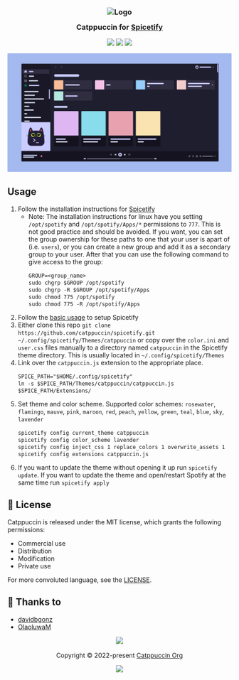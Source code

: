 <h3 align="center">
	<img src="https://raw.githubusercontent.com/catppuccin/catppuccin/main/assets/logos/exports/1544x1544_circle.png" width="100" alt="Logo"/><br/>
	<img src="https://raw.githubusercontent.com/catppuccin/catppuccin/main/assets/misc/transparent.png" height="30" width="0px"/>
	Catppuccin for <a href="https://github.com/spicetify/spicetify-cli">Spicetify</a>
	<img src="https://raw.githubusercontent.com/catppuccin/catppuccin/main/assets/misc/transparent.png" height="30" width="0px"/>
</h3>

<p align="center">
    <a href="https://github.com/davidbgonz/spicetify/stargazers"><img src="https://img.shields.io/github/stars/davidbgonz/spicetify?colorA=363a4f&colorB=b7bdf8&style=for-the-badge style=for-the-badge"></a>
    <a href="https://github.com/davidbgonz/spicetify/issues"><img src="https://img.shields.io/github/issues/davidbgonz/spicetify?colorA=363a4f&colorB=f5a97f&style=for-the-badge"></a>
    <a href="https://github.com/davidbgonz/spicetify/contributors"><img src="https://img.shields.io/github/contributors/davidbgonz/spicetify?colorA=363a4f&colorB=a6da95&style=for-the-badge"></a>
</p>

![Spicetify Theme Preview](assets/preview.png)

## Usage

1. Follow the installation instructions for [Spicetify](https://spicetify.app/docs/getting-started)
   * Note: The installation instructions for linux have you setting `/opt/spotify` and `/opt/spotify/Apps/*` permissions to `777`. This is not good practice and should be avoided. If you want, you can set the group ownership for these paths to one that your user is apart of (i.e. `users`), or you can create a new group and add it as a secondary group to your user. After that you can use the following command to give access to the group:
      ```
      GROUP=<group_name>
      sudo chgrp $GROUP /opt/spotify
      sudo chgrp -R $GROUP /opt/spotify/Apps
      sudo chmod 775 /opt/spotify
      sudo chmod 775 -R /opt/spotify/Apps
      ```
2. Follow the [basic usage](https://spicetify.app/docs/getting-started#basic-usage) to setup Spicetify
3. Either clone this repo `git clone https://github.com/catppuccin/spicetify.git ~/.config/spicetify/Themes/catppuccin` or copy over the `color.ini` and `user.css` files manually to a directory named `catppuccin` in the Spicetify theme directory. This is usually located in `~/.config/spicetify/Themes`
4. Link over the `catppuccin.js` extension to the appropriate place.
   ```
   SPICE_PATH="$HOME/.config/spicetify"
   ln -s $SPICE_PATH/Themes/catppuccin/catppuccin.js $SPICE_PATH/Extensions/
   ```
4. Set theme and color scheme. Supported color schemes: `rosewater`, `flamingo`, `mauve`, `pink`, `maroon`, `red`, `peach`, `yellow`, `green`, `teal`, `blue`, `sky`, `lavender`
   ```
   spicetify config current_theme catppuccin
   spicetify config color_scheme lavender
   spicetify config inject_css 1 replace_colors 1 overwrite_assets 1
   spicetify config extensions catppuccin.js
   ```
5. If you want to update the theme without opening it up run `spicetify update`. If you want to update the theme and open/restart Spotify at the same time run `spicetify apply`

## 📜 License

Catppuccin is released under the MIT license, which grants the following permissions:

-   Commercial use
-   Distribution
-   Modification
-   Private use

For more convoluted language, see the [LICENSE](https://github.com/catppuccin/catppuccin/blob/main/LICENSE).

## 💝 Thanks to

- [davidbgonz](https://github.com/davidbgonz)
- [OlaoluwaM](https://github.com/OlaoluwaM)

<p align="center"><img src="https://raw.githubusercontent.com/catppuccin/catppuccin/main/assets/footers/gray0_ctp_on_line.svg?sanitize=true" /></p>
<p align="center">Copyright &copy; 2022-present <a href="https://github.com/catppuccin" target="_blank">Catppuccin Org</a>
<p align="center"><a href="https://github.com/catppuccin/catppuccin/blob/main/LICENSE"><img src="https://img.shields.io/static/v1.svg?style=for-the-badge&label=License&message=MIT&logoColor=d9e0ee&colorA=363a4f&colorB=b7bdf8"/></a></p>
